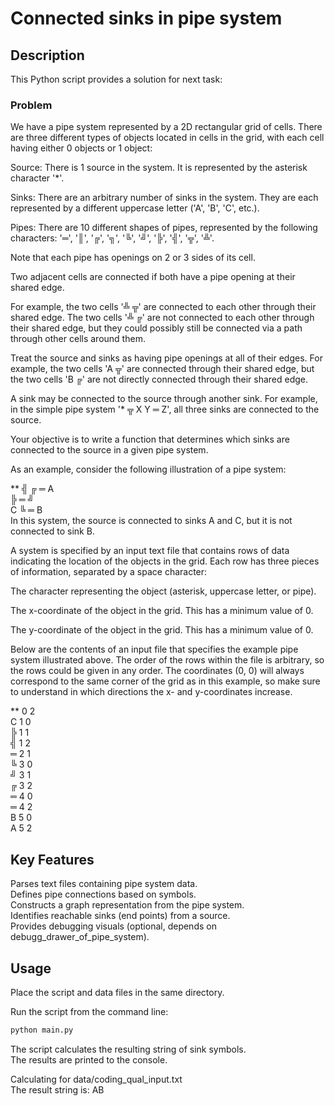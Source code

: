# Connected sinks in pipe system

## Description

This Python script provides a solution for next task:

### Problem
We have a pipe system represented by a 2D rectangular grid of cells. There are three different types of objects located in cells in the grid, with each cell having either 0 objects or 1 object:

Source: There is 1 source in the system. It is represented by the asterisk character '*'.

Sinks: There are an arbitrary number of sinks in the system. They are each represented by a different uppercase letter ('A', 'B', 'C', etc.).

Pipes: There are 10 different shapes of pipes, represented by the following characters: '═', '║', '╔', '╗', '╚', '╝', '╠', '╣', '╦', '╩'.

Note that each pipe has openings on 2 or 3 sides of its cell.

Two adjacent cells are connected if both have a pipe opening at their shared edge.

For example, the two cells '╩ ╦' are connected to each other through their shared edge. The two cells '╩ ╔' are not connected to each other through their shared edge, but they could possibly still be connected via a path through other cells around them.

Treat the source and sinks as having pipe openings at all of their edges. For example, the two cells 'A ╦' are connected through their shared edge, but the two cells 'B ╔' are not directly connected through their shared edge.

A sink may be connected to the source through another sink. For example, in the simple pipe system '* ╦ X Y ═ Z', all three sinks are connected to the source.

Your objective is to write a function that determines which sinks are connected to the source in a given pipe system.

As an example, consider the following illustration of a pipe system:

** ╣  ╔ ═ A  
  ╠ ═ ╝      
  C   ╚ ═ B  
In this system, the source is connected to sinks A and C, but it is not connected to sink B.

A system is specified by an input text file that contains rows of data indicating the location of the objects in the grid. Each row has three pieces of information, separated by a space character:

The character representing the object (asterisk, uppercase letter, or pipe).

The x-coordinate of the object in the grid. This has a minimum value of 0.

The y-coordinate of the object in the grid. This has a minimum value of 0.

Below are the contents of an input file that specifies the example pipe system illustrated above. The order of the rows within the file is arbitrary, so the rows could be given in any order. The coordinates (0, 0) will always correspond to the same corner of the grid as in this example, so make sure to understand in which directions the x- and y-coordinates increase.

** 0 2  
C 1 0  
╠ 1 1  
╣ 1 2  
═ 2 1  
╚ 3 0  
╝ 3 1  
╔ 3 2  
═ 4 0  
═ 4 2  
B 5 0  
A 5 2  

## Key Features

Parses text files containing pipe system data.  
Defines pipe connections based on symbols.  
Constructs a graph representation from the pipe system.  
Identifies reachable sinks (end points) from a source.  
Provides debugging visuals (optional, depends on debugg_drawer_of_pipe_system).  

## Usage

Place the script and data files in the same directory.

Run the script from the command line:

```Bash
python main.py
```

The script calculates the resulting string of sink symbols.  
The results are printed to the console.


Calculating for data/coding_qual_input.txt  
The result string is: AB